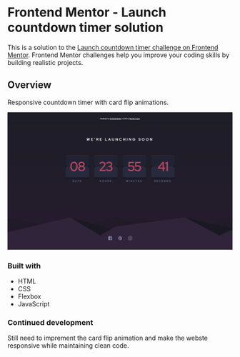 # Frontend Mentor - Launch countdown timer solution

This is a solution to the [Launch countdown timer challenge on Frontend Mentor](https://www.frontendmentor.io/challenges/launch-countdown-timer-N0XkGfyz-). Frontend Mentor challenges help you improve your coding skills by building realistic projects. 

## Overview

Responsive countdown timer with card flip animations.

![](./LaunchCountdown.png)

### Built with

- HTML
- CSS
- Flexbox
- JavaScript


### Continued development

Still need to imprement the card flip animation and make the webste responsive while maintaining clean code.
